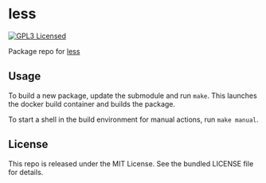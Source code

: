 less
==========

[![GPL3 Licensed](http://img.shields.io/badge/license-GPL3-green.svg)](https://tldrlegal.com/license/gnu-general-public-license-v3-(gpl-3))

Package repo for [less](http://www.greenwoodsoftware.com/less/index.html)

## Usage

To build a new package, update the submodule and run `make`. This launches the docker build container and builds the package.

To start a shell in the build environment for manual actions, run `make manual`.

## License

This repo is released under the MIT License. See the bundled LICENSE file for details.

